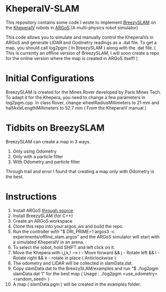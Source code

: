 # KheperaIV-SLAM
This repository contains some code I wrote to implement [BreezySLAM](https://github.com/simondlevy/BreezySLAM) on the [KheperaIV](https://www.k-team.com/khepera-iv) robots in [ARGoS](http://www.argos-sim.info/).(A multi-physics robot simulator)

This code allows you to simulate and manually control the KheperaIVs in ARGoS and generate LIDAR and Oodmetry readings as a .dat file. To get a map, you should call log2pgm ( In BreezySLAM ) along with the .dat file.
( This is currently an offline version of BreezySLAM, I will soon create a repo for the online version where the map is created in ARGoS itself! )

# Initial Configurations

BreezySLAM is created for the Mines Rover developed by Paris Mines Tech. To adapt it for the Khepera, you need to change a few parameters in log2pgm.cpp. In class Rover, change wheelRadiusMillimeters to 21 mm and halfAxleLengthMillimeters to 52.7 mm ( From the KheperaIV manual )

# Tidbits on BreezySLAM
BreezySLAM can create a map in 3 ways.

1. Only using Odometry
2. Only with a particle filter
3. With Odometry and particle filter

Through trail and error I found that creating a map only with Odometry is the best.

# Instructions 

1. Install ARGoS [through source](https://github.com/ilpincy/argos3)
2. Install BreezySLAM (for C++)
3. Create an ARGoS workspace
4. Clone this repo into your argos_ws and build the repo.
5. Run the controller with 
"$ DRI_PRIME=1 argos3 -c experiments/offline_slam.argos"
and the ARGoS simulator will start with a simulated KheperaIV in an arena. 
6. To select the robot, hold SHIFT and left click on it. 
7. Move the Khepera with i,j,k,l --> i - Move forward && j - Rotate left && l - Rotate right && k - rotate in place ( Anticlockwise )
8. The odometry and LIDAR will be collected in slamData.dat.
9. Copy slamData.dat to the BreezySLAM/examples and run 
"$ ./log2pgm slamData.dat 1"
for the best map  ( Usage : ./log2pgm <dataset> <use_odometry> <random_seed> )
10. A map ( slamData.pgm ) will be created in the examples folder. 

